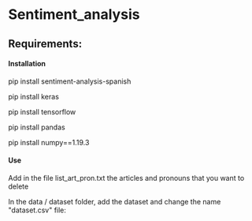 <h1>Sentiment_analysis</h1>
<h2>Requirements:</h2>
<h4>Installation</h4>
<p>pip install sentiment-analysis-spanish</p>
<p>pip install keras</p>
<p>pip install tensorflow</p>
<p>pip install pandas</p>
<p>pip install numpy==1.19.3</p>
<h4>Use</h4>
<p>Add in the file list_art_pron.txt the articles and pronouns that you want to delete</p>
<p>In the data / dataset folder, add the dataset and change the name "dataset.csv" file:</p>
